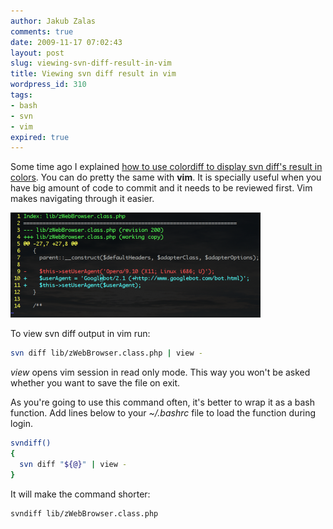 ```yaml
---
author: Jakub Zalas
comments: true
date: 2009-11-17 07:02:43
layout: post
slug: viewing-svn-diff-result-in-vim
title: Viewing svn diff result in vim
wordpress_id: 310
tags:
- bash
- svn
- vim
expired: true
---
```


Some time ago I explained [how to use colordiff to display svn diff's result in colors](/viewing-svn-diff-result-in-colors/). You can do pretty the same with **vim**. It is specially useful when you have big amount of code to commit and it needs to be reviewed first. Vim makes navigating through it easier.

<div class="text-center">
    <a href="/uploads/wp/2009/11/vim-diff.png"><img src="/uploads/wp/2009/11/vim-diff-400x168.png" title="Viewing svn diff in vim" alt="Viewing svn diff in vim" class="img-responsive" /></a>
</div>

To view svn diff output in vim run:

```bash
svn diff lib/zWebBrowser.class.php | view -
```

_view_ opens vim session in read only mode. This way you won't be asked whether you want to save the file on exit.

As you're going to use this command often, it's better to wrap it as a bash function. Add lines below to your _~/.bashrc_ file to load the function during login.

```bash
svndiff()
{
  svn diff "${@}" | view -
}
```


It will make the command shorter:

```bash
svndiff lib/zWebBrowser.class.php
```
